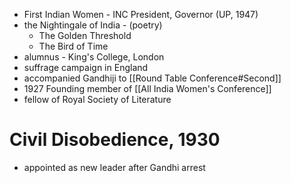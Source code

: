 - First Indian Women - INC President, Governor (UP, 1947)
- the Nightingale of India - (poetry)
	- The Golden Threshold
	- The Bird of Time
- alumnus - King's College, London
- suffrage campaign in England
- accompanied Gandhiji to [[Round Table Conference#Second]]
- 1927 Founding member of [[All India Women's Conference]]
- fellow of Royal Society of Literature
# Civil Disobedience, 1930
- appointed as new leader after Gandhi arrest